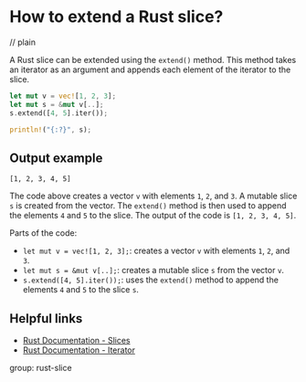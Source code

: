 # How to extend a Rust slice?
// plain

A Rust slice can be extended using the `extend()` method. This method takes an iterator as an argument and appends each element of the iterator to the slice.

```rust
let mut v = vec![1, 2, 3];
let mut s = &mut v[..];
s.extend([4, 5].iter());

println!("{:?}", s);
```

## Output example

```
[1, 2, 3, 4, 5]
```

The code above creates a vector `v` with elements `1`, `2`, and `3`. A mutable slice `s` is created from the vector. The `extend()` method is then used to append the elements `4` and `5` to the slice. The output of the code is `[1, 2, 3, 4, 5]`.

Parts of the code:
- `let mut v = vec![1, 2, 3];`: creates a vector `v` with elements `1`, `2`, and `3`.
- `let mut s = &mut v[..];`: creates a mutable slice `s` from the vector `v`.
- `s.extend([4, 5].iter());`: uses the `extend()` method to append the elements `4` and `5` to the slice `s`.

## Helpful links
- [Rust Documentation - Slices](https://doc.rust-lang.org/stable/book/ch04-03-slices.html)
- [Rust Documentation - Iterator](https://doc.rust-lang.org/stable/book/ch13-02-iterators.html)

group: rust-slice